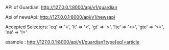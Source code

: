 API of Guardian:
http://127.0.0.1:8000/api/v1/guardian

Api of newsApi:
http://127.0.0.1:8000/api/v1/newsapi

Accepted Selectors: 
'eq' => '=',
'lt' => '<',
'gt' => '>',
'lte' => '<=',
'gte' => '>=',
'ne' => '!='


example : http://127.0.0.1:8000/api/v1/guardian?type[eq]=article
